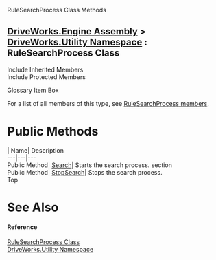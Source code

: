RuleSearchProcess Class Methods   
  
[DriveWorks.Engine Assembly](topic2156.md) > [DriveWorks.Utility Namespace](topic13190.md) : RuleSearchProcess Class  
---  
  
Include Inherited Members    
Include Protected Members    


Glossary Item Box

For a list of all members of this type, see [RuleSearchProcess members](topic13213.md).

# Public Methods

| Name| Description  
---|---|---  
Public Method| [Search](topic13218.md)| Starts the search process. section  
Public Method| [StopSearch](topic13219.md)| Stops the search process.   
Top

# See Also

#### Reference

[RuleSearchProcess Class](topic13212.md)   
[DriveWorks.Utility Namespace](topic13190.md)


